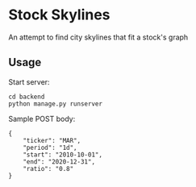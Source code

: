 # Stock Skylines
 An attempt to find city skylines that fit a stock's graph

## Usage

Start server:
```
cd backend
python manage.py runserver
```

Sample POST body:
```
{
    "ticker": "MAR",
    "period": "1d",
    "start": "2010-10-01",
    "end": "2020-12-31",
    "ratio": "0.8"
}
```
